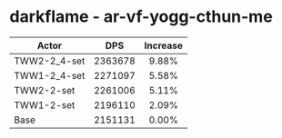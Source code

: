 # darkflame - ar-vf-yogg-cthun-me
| Actor | DPS | Increase |
|---|:---:|:---:|
|TWW2-2_4-set|2363678|9.88%|
|TWW1-2_4-set|2271097|5.58%|
|TWW2-2-set|2261006|5.11%|
|TWW1-2-set|2196110|2.09%|
|Base|2151131|0.00%|
